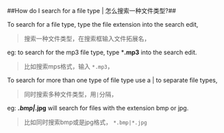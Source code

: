##How do I search for a file type | 怎么搜索一种文件类型?##

To search for a file type, type the file extension into the search edit,

> 搜索一种文件类型，在搜索框输入文件拓展名，

eg: to search for the mp3 file type, type ***.mp3** into the search edit.

> 比如搜索mps格式，输入 `*.mp3`，

To search for more than one type of file type use a | to separate file types,

> 同时搜索多种文件类型，用`|`分隔，

eg: ***.bmp|*.jpg** will search for files with the extension bmp or jpg.

> 比如同时搜索bmp或是jpg格式， `*.bmp|*.jpg`